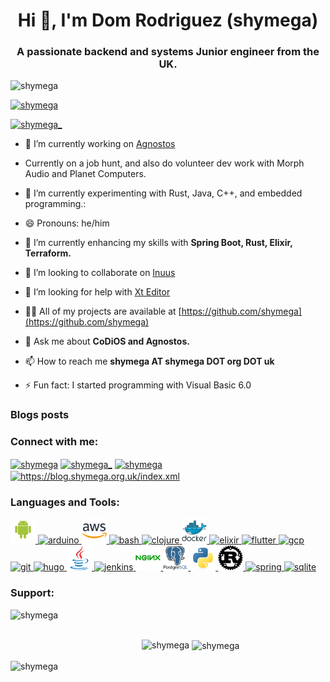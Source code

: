 <h1 align="center">Hi 👋, I'm Dom Rodriguez (shymega)</h1>
<h3 align="center">A passionate backend and systems Junior engineer from the UK.</h3>

<p align="left"> <img src="https://komarev.com/ghpvc/?username=shymega&label=Profile%20views&color=0e75b6&style=flat" alt="shymega" /> </p>

<p align="left"> <a href="https://github.com/ryo-ma/github-profile-trophy"><img src="https://github-profile-trophy.vercel.app/?username=shymega" alt="shymega" /></a> </p>

<p align="left"> <a href="https://twitter.com/shymega_" target="blank"><img src="https://img.shields.io/twitter/follow/shymega_?logo=twitter&style=for-the-badge" alt="shymega_" /></a> </p>

- 🔭 I’m currently working on [Agnostos](https://github.com/shymega/Agnostos)

- Currently on a job hunt, and also do volunteer dev work with Morph Audio and Planet Computers.

- 🌱 I’m currently experimenting with Rust, Java, C++, and embedded programming.:

- 😄 Pronouns: he/him

- 🌱 I’m currently enhancing my skills with **Spring Boot, Rust, Elixir, Terraform.**

- 👯 I’m looking to collaborate on [Inuus](https://github.com/shymega/Inuus)

- 🤝 I’m looking for help with [Xt Editor](https://github.com/Xt-Editor/Xt-Core)

- 👨‍💻 All of my projects are available at [https://github.com/shymega](https://github.com/shymega)

- 💬 Ask me about **CoDiOS and Agnostos.**

- 📫 How to reach me **shymega AT shymega DOT org DOT uk**

- ⚡ Fun fact: I started programming with Visual Basic 6.0

### Blogs posts
<!-- BLOG-POST-LIST:START -->
<!-- BLOG-POST-LIST:END -->

<h3 align="left">Connect with me:</h3>
<p align="left">
<a href="https://dev.to/shymega" target="blank"><img align="center" src="https://raw.githubusercontent.com/rahuldkjain/github-profile-readme-generator/master/src/images/icons/Social/devto.svg" alt="shymega" height="30" width="40" /></a>
<a href="https://twitter.com/shymega_" target="blank"><img align="center" src="https://raw.githubusercontent.com/rahuldkjain/github-profile-readme-generator/master/src/images/icons/Social/twitter.svg" alt="shymega_" height="30" width="40" /></a>
<a href="https://linkedin.com/in/shymega" target="blank"><img align="center" src="https://raw.githubusercontent.com/rahuldkjain/github-profile-readme-generator/master/src/images/icons/Social/linked-in-alt.svg" alt="shymega" height="30" width="40" /></a>
<a href="/https://blog.shymega.org.uk/index.xml" target="blank"><img align="center" src="https://raw.githubusercontent.com/rahuldkjain/github-profile-readme-generator/master/src/images/icons/Social/rss.svg" alt="https://blog.shymega.org.uk/index.xml" height="30" width="40" /></a>
</p>

<h3 align="left">Languages and Tools:</h3>
<p align="left"> <a href="https://developer.android.com" target="_blank" rel="noreferrer"> <img src="https://raw.githubusercontent.com/devicons/devicon/master/icons/android/android-original-wordmark.svg" alt="android" width="40" height="40"/> </a> <a href="https://www.arduino.cc/" target="_blank" rel="noreferrer"> <img src="https://cdn.worldvectorlogo.com/logos/arduino-1.svg" alt="arduino" width="40" height="40"/> </a> <a href="https://aws.amazon.com" target="_blank" rel="noreferrer"> <img src="https://raw.githubusercontent.com/devicons/devicon/master/icons/amazonwebservices/amazonwebservices-original-wordmark.svg" alt="aws" width="40" height="40"/> </a> <a href="https://www.gnu.org/software/bash/" target="_blank" rel="noreferrer"> <img src="https://www.vectorlogo.zone/logos/gnu_bash/gnu_bash-icon.svg" alt="bash" width="40" height="40"/> </a> <a href="https://clojure.org/" target="_blank" rel="noreferrer"> <img src="https://upload.wikimedia.org/wikipedia/commons/5/5d/Clojure_logo.svg" alt="clojure" width="40" height="40"/> </a> <a href="https://www.docker.com/" target="_blank" rel="noreferrer"> <img src="https://raw.githubusercontent.com/devicons/devicon/master/icons/docker/docker-original-wordmark.svg" alt="docker" width="40" height="40"/> </a> <a href="https://elixir-lang.org" target="_blank" rel="noreferrer"> <img src="https://www.vectorlogo.zone/logos/elixir-lang/elixir-lang-icon.svg" alt="elixir" width="40" height="40"/> </a> <a href="https://flutter.dev" target="_blank" rel="noreferrer"> <img src="https://www.vectorlogo.zone/logos/flutterio/flutterio-icon.svg" alt="flutter" width="40" height="40"/> </a> <a href="https://cloud.google.com" target="_blank" rel="noreferrer"> <img src="https://www.vectorlogo.zone/logos/google_cloud/google_cloud-icon.svg" alt="gcp" width="40" height="40"/> </a> <a href="https://git-scm.com/" target="_blank" rel="noreferrer"> <img src="https://www.vectorlogo.zone/logos/git-scm/git-scm-icon.svg" alt="git" width="40" height="40"/> </a> <a href="https://gohugo.io/" target="_blank" rel="noreferrer"> <img src="https://api.iconify.design/logos-hugo.svg" alt="hugo" width="40" height="40"/> </a> <a href="https://www.java.com" target="_blank" rel="noreferrer"> <img src="https://raw.githubusercontent.com/devicons/devicon/master/icons/java/java-original.svg" alt="java" width="40" height="40"/> </a> <a href="https://www.jenkins.io" target="_blank" rel="noreferrer"> <img src="https://www.vectorlogo.zone/logos/jenkins/jenkins-icon.svg" alt="jenkins" width="40" height="40"/> </a> <a href="https://www.nginx.com" target="_blank" rel="noreferrer"> <img src="https://raw.githubusercontent.com/devicons/devicon/master/icons/nginx/nginx-original.svg" alt="nginx" width="40" height="40"/> </a> <a href="https://www.postgresql.org" target="_blank" rel="noreferrer"> <img src="https://raw.githubusercontent.com/devicons/devicon/master/icons/postgresql/postgresql-original-wordmark.svg" alt="postgresql" width="40" height="40"/> </a> <a href="https://www.python.org" target="_blank" rel="noreferrer"> <img src="https://raw.githubusercontent.com/devicons/devicon/master/icons/python/python-original.svg" alt="python" width="40" height="40"/> </a> <a href="https://www.rust-lang.org" target="_blank" rel="noreferrer"> <img src="https://raw.githubusercontent.com/devicons/devicon/master/icons/rust/rust-plain.svg" alt="rust" width="40" height="40"/> </a> <a href="https://spring.io/" target="_blank" rel="noreferrer"> <img src="https://www.vectorlogo.zone/logos/springio/springio-icon.svg" alt="spring" width="40" height="40"/> </a> <a href="https://www.sqlite.org/" target="_blank" rel="noreferrer"> <img src="https://www.vectorlogo.zone/logos/sqlite/sqlite-icon.svg" alt="sqlite" width="40" height="40"/> </a> </p>


<h3 align="left">Support:</h3>
<p><a href="https://ko-fi.com/shymega"> <img align="left" src="https://cdn.ko-fi.com/cdn/kofi3.png?v=3" height="50" width="210" alt="shymega" /></a></p><br><br>


<p><img align="left" src="https://github-readme-stats.vercel.app/api/top-langs?username=shymega&show_icons=true&locale=en&layout=compact" alt="shymega" /></p>

<p>&nbsp;<img align="center" src="https://github-readme-stats.vercel.app/api?username=shymega&show_icons=true&locale=en" alt="shymega" /></p>

<p><img align="center" src="https://github-readme-streak-stats.herokuapp.com/?user=shymega&" alt="shymega" /></p>


